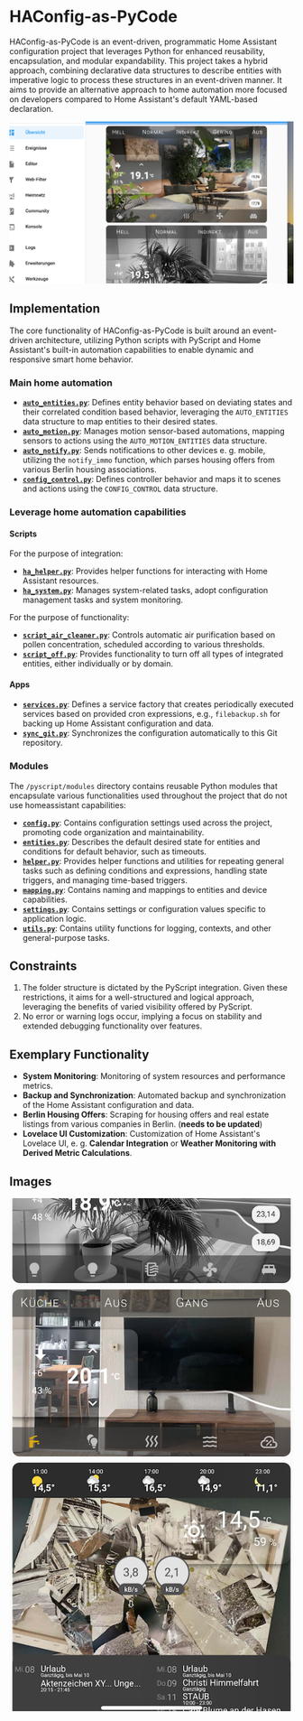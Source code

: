 # HAConfig-as-PyCode

HAConfig-as-PyCode is an event-driven, programmatic Home Assistant configuration project that leverages Python for enhanced reusability, encapsulation, and modular expandability. This project takes a hybrid approach, combining declarative data structures to describe entities with imperative logic to process these structures in an event-driven manner. It aims to provide an alternative approach to home automation more focused on developers compared to Home Assistant's default YAML-based declaration.

![Desktop](www/overview-desktop.png)

## Implementation

The core functionality of HAConfig-as-PyCode is built around an event-driven architecture, utilizing Python scripts with PyScript and Home Assistant's built-in automation capabilities to enable dynamic and responsive smart home behavior.

### Main home automation

- **[`auto_entities.py`](pyscript/auto_entities.py)**: Defines entity behavior based on deviating states and their correlated condition based behavior, leveraging the `AUTO_ENTITIES` data structure to map entities to their desired states.
- **[`auto_motion.py`](pyscript/auto_motion.py)**: Manages motion sensor-based automations, mapping sensors to actions using the `AUTO_MOTION_ENTITIES` data structure.
- **[`auto_notify.py`](pyscript/auto_notify.py)**: Sends notifications to other devices e. g. mobile, utilizing the `notify_immo` function, which parses housing offers from various Berlin housing associations.
- **[`config_control.py`](pyscript/config_control.py)**: Defines controller behavior and maps it to scenes and actions using the `CONFIG_CONTROL` data structure.

### Leverage home automation capabilities  

#### Scripts 

For the purpose of integration:
- **[`ha_helper.py`](pyscript/scripts/ha_helper.py)**: Provides helper functions for interacting with Home Assistant resources.
- **[`ha_system.py`](pyscript/scripts/ha_system.py)**: Manages system-related tasks, adopt configuration management tasks and system monitoring.

For the purpose of functionality:  
- **[`script_air_cleaner.py`](pyscript/scripts/script_air_cleaner.py)**: Controls automatic air purification based on pollen concentration, scheduled according to various thresholds.
- **[`script_off.py`](pyscript/scripts/script_off.py)**: Provides functionality to turn off all types of integrated entities, either individually or by domain.

#### Apps

- **[`services.py`](pyscript/apps/services.py)**: Defines a service factory that creates periodically executed services based on provided cron expressions, e.g., `filebackup.sh` for backing up Home Assistant configuration and data.
- **[`sync_git.py`](pyscript/apps/sync_git.py)**: Synchronizes the configuration automatically to this Git repository.

### Modules

The `/pyscript/modules` directory contains reusable Python modules that encapsulate various functionalities used throughout the project that do not use homeassistant capabilities:

- **[`config.py`](pyscript/modules/config.py)**: Contains configuration settings used across the project, promoting code organization and maintainability.
- **[`entities.py`](pyscript/modules/entities.py)**: Describes the default desired state for entities and conditions for default behavior, such as timeouts.
- **[`helper.py`](pyscript/modules/helper.py)**: Provides helper functions and utilities for repeating general tasks such as defining conditions and expressions, handling state triggers, and managing time-based triggers.
- **[`mapping.py`](pyscript/modules/mapping.py)**: Contains naming and mappings to entities and device capabilities.
- **[`settings.py`](pyscript/modules/settings.py)**: Contains settings or configuration values specific to application logic. 
- **[`utils.py`](pyscript/modules/utils.py)**: Contains utility functions for logging, contexts, and other general-purpose tasks.

## Constraints

1. The folder structure is dictated by the PyScript integration. Given these restrictions, it aims for a well-structured and logical approach, leveraging the benefits of varied visibility offered by PyScript.
2. No error or warning logs occur, implying a focus on stability and extended debugging functionality over features.

## Exemplary Functionality

- **System Monitoring**: Monitoring of system resources and performance metrics.
- **Backup and Synchronization**: Automated backup and synchronization of the Home Assistant configuration and data.
- **Berlin Housing Offers**: Scraping for housing offers and real estate listings from various companies in Berlin. (__needs to be updated__)
- **Lovelace UI Customization**: Customization of Home Assistant's Lovelace UI, e. g.  **Calendar Integration** or **Weather Monitoring with Derived Metric Calculations**.

## Images

![Mobile](www/overview-mobile.png)